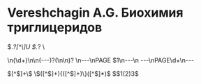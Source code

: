 # Vereshchagin A.G.  Биохимия триглицеридов

\$.*?[^\\]U
\$.*? \\

\n(\d+)\n\n(---)?(\n\n)?
\n---\nPAGE $1\n---\n
---\nPAGE\d+\n---

\$[^$]+\$
\$([^$]+)\{([^$]+)\}([^$]*)\$
$$$1($2)$3$$
